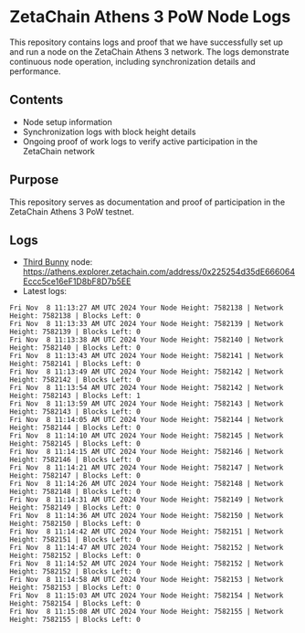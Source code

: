 # ZetaChain Athens 3 PoW Node Logs
This repository contains logs and proof that we have successfully set up and run a node on the ZetaChain Athens 3 network. The logs demonstrate continuous node operation, including synchronization details and performance.

## Contents
- Node setup information
- Synchronization logs with block height details
- Ongoing proof of work logs to verify active participation in the ZetaChain network

## Purpose
This repository serves as documentation and proof of participation in the ZetaChain Athens 3 PoW testnet.

## Logs

- [Third Bunny](https://thirdbunny.xyz/) node: https://athens.explorer.zetachain.com/address/0x225254d35dE666064Eccc5ce16eF1D8bF8D7b5EE
- Latest logs:
```
Fri Nov  8 11:13:27 AM UTC 2024 Your Node Height: 7582138 | Network Height: 7582138 | Blocks Left: 0
Fri Nov  8 11:13:33 AM UTC 2024 Your Node Height: 7582139 | Network Height: 7582139 | Blocks Left: 0
Fri Nov  8 11:13:38 AM UTC 2024 Your Node Height: 7582140 | Network Height: 7582140 | Blocks Left: 0
Fri Nov  8 11:13:43 AM UTC 2024 Your Node Height: 7582141 | Network Height: 7582141 | Blocks Left: 0
Fri Nov  8 11:13:49 AM UTC 2024 Your Node Height: 7582142 | Network Height: 7582142 | Blocks Left: 0
Fri Nov  8 11:13:54 AM UTC 2024 Your Node Height: 7582142 | Network Height: 7582143 | Blocks Left: 1
Fri Nov  8 11:13:59 AM UTC 2024 Your Node Height: 7582143 | Network Height: 7582143 | Blocks Left: 0
Fri Nov  8 11:14:05 AM UTC 2024 Your Node Height: 7582144 | Network Height: 7582144 | Blocks Left: 0
Fri Nov  8 11:14:10 AM UTC 2024 Your Node Height: 7582145 | Network Height: 7582145 | Blocks Left: 0
Fri Nov  8 11:14:15 AM UTC 2024 Your Node Height: 7582146 | Network Height: 7582146 | Blocks Left: 0
Fri Nov  8 11:14:21 AM UTC 2024 Your Node Height: 7582147 | Network Height: 7582147 | Blocks Left: 0
Fri Nov  8 11:14:26 AM UTC 2024 Your Node Height: 7582148 | Network Height: 7582148 | Blocks Left: 0
Fri Nov  8 11:14:31 AM UTC 2024 Your Node Height: 7582149 | Network Height: 7582149 | Blocks Left: 0
Fri Nov  8 11:14:36 AM UTC 2024 Your Node Height: 7582150 | Network Height: 7582150 | Blocks Left: 0
Fri Nov  8 11:14:42 AM UTC 2024 Your Node Height: 7582151 | Network Height: 7582151 | Blocks Left: 0
Fri Nov  8 11:14:47 AM UTC 2024 Your Node Height: 7582152 | Network Height: 7582152 | Blocks Left: 0
Fri Nov  8 11:14:52 AM UTC 2024 Your Node Height: 7582152 | Network Height: 7582152 | Blocks Left: 0
Fri Nov  8 11:14:58 AM UTC 2024 Your Node Height: 7582153 | Network Height: 7582153 | Blocks Left: 0
Fri Nov  8 11:15:03 AM UTC 2024 Your Node Height: 7582154 | Network Height: 7582154 | Blocks Left: 0
Fri Nov  8 11:15:08 AM UTC 2024 Your Node Height: 7582155 | Network Height: 7582155 | Blocks Left: 0
```
